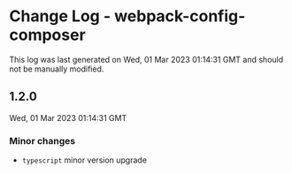 # Change Log - webpack-config-composer

This log was last generated on Wed, 01 Mar 2023 01:14:31 GMT and should not be manually modified.

## 1.2.0
Wed, 01 Mar 2023 01:14:31 GMT

### Minor changes

- `typescript` minor version upgrade

